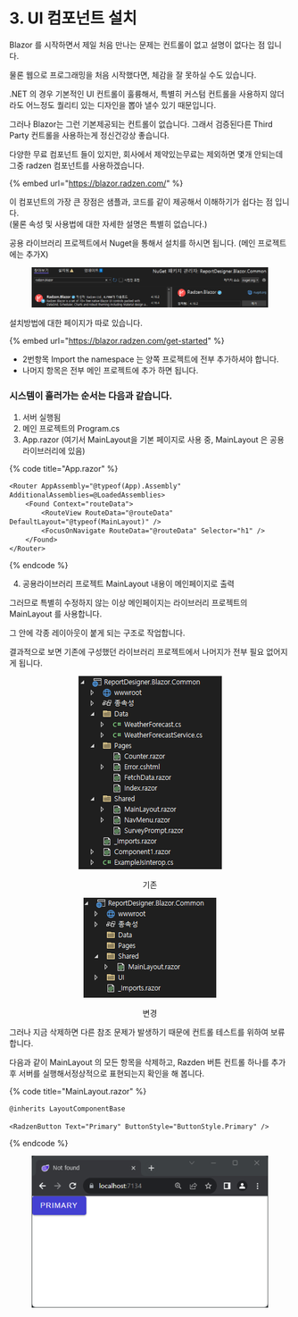 # 3. UI 컴포넌트 설치

Blazor 를 시작하면서 제일 처음 만나는 문제는 컨트롤이 없고 설명이 없다는 점 입니다.&#x20;

물론 웹으로 프로그래밍을 처음 시작했다면, 체감을 잘 못하실 수도 있습니다.&#x20;

.NET 의 경우 기본적인 UI 컨트롤이 훌륭해서, 특별히 커스텀 컨트롤을 사용하지 않더라도 어느정도 퀄리티 있는 디자인을 뽑아 낼수 있기 때문입니다.&#x20;



그러나 Blazor는 그런 기본제공되는 컨트롤이 없습니다. 그래서 검증된다른 Third Party 컨트롤을 사용하는게 정신건강상 좋습니다. &#x20;

다양한 무료 컴포넌트 들이 있지만, 회사에서 제약있는무료는 제외하면 몇개 안되는데 그중 radzen 컴포넌트를 사용하겠습니다.&#x20;

{% embed url="https://blazor.radzen.com/" %}

이 컴포넌트의 가장 큰 장점은 샘플과, 코드를 같이 제공해서 이해하기가 쉽다는 점 입니다. \
(물론 속성 및 사용법에 대한 자세한 설명은 특별히 없습니다.)



공용 라이브러리 프로젝트에서 Nuget을 통해서 설치를 하시면 됩니다. (메인 프로젝트에는 추가X)

<figure><img src="../../.gitbook/assets/image (1) (1).png" alt=""><figcaption></figcaption></figure>

설치방법에 대한 페이지가 따로 있습니다.&#x20;

{% embed url="https://blazor.radzen.com/get-started" %}

* 2번항목 Import the namespace 는 양쪽 프로젝트에 전부 추가하셔야 합니다.
* 나머지 항목은 전부 메인 프로젝트에 추가 하면 됩니다.&#x20;

### 시스템이 흘러가는 순서는 다음과 같습니다.&#x20;

1. 서버 실행됨
2. 메인 프로젝트의 Program.cs
3. App.razor (여기서 MainLayout을 기본 페이지로 사용 중, MainLayout 은 공용라이브러리에 있음)

{% code title="App.razor" %}
```cshtml
<Router AppAssembly="@typeof(App).Assembly" AdditionalAssemblies=@LoadedAssemblies>
    <Found Context="routeData">
        <RouteView RouteData="@routeData" DefaultLayout="@typeof(MainLayout)" />
        <FocusOnNavigate RouteData="@routeData" Selector="h1" />
    </Found>
</Router>
```
{% endcode %}

4. 공용라이브러리 프로젝트 MainLayout 내용이 메인페이지로 출력



그러므로 특별히 수정하지 않는 이상 메인페이지는 라이브러리 프로젝트의 MainLayout 를 사용합니다.&#x20;

그 안에 각종 레이아웃이 붙게 되는 구조로 작업합니다.&#x20;



결과적으로 보면 기존에 구성했던 라이브러리 프로젝트에서 나머지가 전부 필요 없어지게 됩니다.

<div align="center" data-full-width="false">

<figure><img src="../../.gitbook/assets/라이브러리 프로젝트 기본" alt=""><figcaption><p>기존</p></figcaption></figure>

 

<figure><img src="../../.gitbook/assets/image (18).png" alt=""><figcaption><p>변경</p></figcaption></figure>

</div>



그러나 지금 삭제하면 다른 참조 문제가 발생하기 때문에 컨트롤 테스트를 위하여 보류 합니다.&#x20;



다음과 같이 MainLayout 의 모든 항목을 삭제하고, Razden 버튼 컨트롤 하나를 추가 후 서버를 실행해서정상적으로 표현되는지 확인을 해 봅니다.&#x20;

{% code title="MainLayout.razor" %}
```cshtml
@inherits LayoutComponentBase

<RadzenButton Text="Primary" ButtonStyle="ButtonStyle.Primary" />
```
{% endcode %}

<figure><img src="../../.gitbook/assets/image (19).png" alt=""><figcaption></figcaption></figure>

